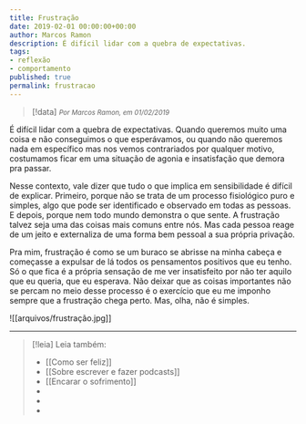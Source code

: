 ```yaml
---
title: Frustração
date: 2019-02-01 00:00:00+00:00
author: Marcos Ramon
description: É difícil lidar com a quebra de expectativas.
tags:
- reflexão
- comportamento
published: true
permalink: frustracao
---
```

> [!data] <small><i>Por Marcos Ramon, em 01/02/2019</i></small>

É difícil lidar com a quebra de expectativas. Quando queremos muito uma coisa e não conseguimos o que esperávamos, ou quando não queremos nada em específico mas nos vemos contrariados por qualquer motivo, costumamos ficar em uma situação de agonia e insatisfação que demora pra passar.

Nesse contexto, vale dizer que tudo o que implica em sensibilidade é difícil de explicar. Primeiro, porque não se trata de um processo fisiológico puro e simples, algo que pode ser identificado e observado em todas as pessoas. E depois, porque nem todo mundo demonstra o que sente. A frustração talvez seja uma das coisas mais comuns entre nós. Mas cada pessoa reage de um jeito e externaliza de uma forma bem pessoal a sua própria privação. 

Pra mim, frustração é como se um buraco se abrisse na minha cabeça e começasse a expulsar de lá todos os pensamentos positivos que eu tenho. Só o que fica é a própria sensação de me ver insatisfeito por não ter aquilo que eu queria, que eu esperava. Não deixar que as coisas importantes não se percam no meio desse processo é o exercício que eu me imponho sempre que a frustração chega perto. Mas, olha, não é simples.

![[arquivos/frustração.jpg]]



---
> [!leia] Leia também:
> - [[Como ser feliz]]
> - [[Sobre escrever e fazer podcasts]]
> - [[Encarar o sofrimento]]
> -
> -
> -